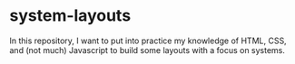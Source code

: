 # system-layouts
In this repository, I want to put into practice my knowledge of HTML, CSS, and (not much) Javascript to build some layouts with a focus on systems.
